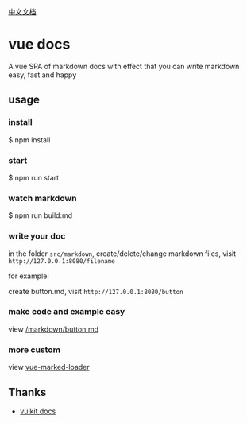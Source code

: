 [中文文档](./README.md)

# vue docs

A vue SPA of markdown docs with effect that you can write markdown easy, fast and happy

## usage

### install

$ npm install

### start

$ npm run start

### watch markdown

$ npm run build:md

### write your doc

in the folder `src/markdown`, create/delete/change markdown files, visit `http://127.0.0.1:8080/filename`

for example:

create button.md, visit `http://127.0.0.1:8080/button`

### make code and example easy

view [/markdown/button.md](./src/markdown/button.md)

### more custom

view [vue-marked-loader](https://github.com/Jerret321/vue-marked-loader)

## Thanks

- [vuikit docs](https://vuikit.github.io/vuikit-docs/)